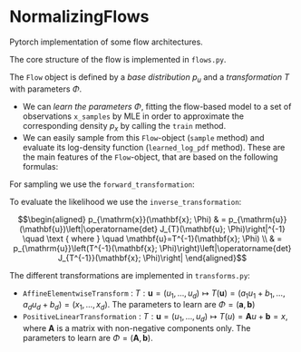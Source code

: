 # NormalizingFlows
Pytorch implementation of some flow architectures.

The core structure of the flow is implemented in `flows.py`. 

The `Flow` object is defined by a *base distribution* $`p_u`$ and a *transformation* $`T`$ with parameters $\Phi$.
- We can *learn the parameters $\Phi$*, fitting the flow-based model to a set of observations `x_samples` by MLE in order to approximate the corresponding density $`p_x`$ by calling the `train` method.
- We can easily sample from this `Flow`-object (`sample` method) and evaluate its log-density function (`learned_log_pdf` method). 
These are the main features of the `Flow`-object, that are based on the following formulas:

For sampling we use the ```forward_transformation```:
```math \mathbf{x} = T(\mathbf{u}; \Phi), \quad \mathbf{u} \sim p_u(\mathbf{u})$$
```

To evaluate the likelihood we use the ```inverse_transformation```:
```math
\begin{aligned}
p_{\mathrm{x}}(\mathbf{x}; \Phi) & = p_{\mathrm{u}}(\mathbf{u})\left|\operatorname{det} J_{T}(\mathbf{u}; \Phi)\right|^{-1} \quad \text { where } \quad \mathbf{u}=T^{-1}(\mathbf{x}; \Phi) \\
& = p_{\mathrm{u}}\left(T^{-1}(\mathbf{x}; \Phi)\right)\left|\operatorname{det} J_{T^{-1}}(\mathbf{x}; \Phi)\right|
\end{aligned}
```

The different transformations are implemented in `transforms.py`:
- `AffineElementwiseTransform` : $`T : \mathbf{u} = (u_1, \dots, u_d) \mapsto 
T(\mathbf{u}) = (a_1u_1 + b_1, \dots, a_du_d + b_d) = (x_1, \dots, x_d)`$. 
The parameters to learn are $\Phi = (\mathbf{a},\mathbf{b})$
- `PositiveLinearTransformation` : $`T: \mathbf{u} = (u_1, \dots, u_d) \mapsto T(u)=\mathbf{A}u + \mathbf{b} = {x}`$, 
where $`\mathbf{A}`$ is a matrix with non-negative components only. 
The parameters to learn are $`\Phi = (\mathbf{A},\mathbf{b})`$.
